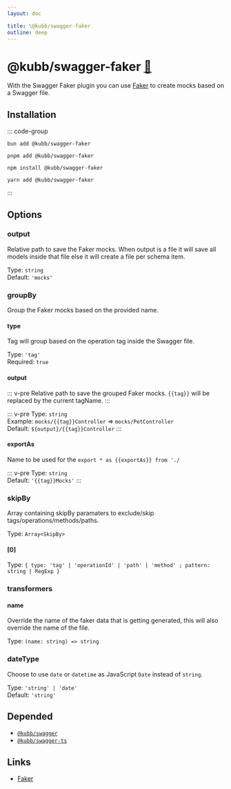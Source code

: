 ```yaml
---
layout: doc

title: \@kubb/swagger-faker
outline: deep
---
```

# @kubb/swagger-faker <a href="https://paka.dev/npm/@kubb/swagger-faker@latest/api">🦙</a>

With the Swagger Faker plugin you can use [Faker](https://fakerjs.dev/) to create mocks based on a Swagger file.

## Installation

::: code-group

```shell [bun <img src="/feature/bun.svg"/>]
bun add @kubb/swagger-faker
```

```shell [pnpm <img src="/feature/pnpm.svg"/>]
pnpm add @kubb/swagger-faker
```

```shell [npm <img src="/feature/npm.svg"/>]
npm install @kubb/swagger-faker
```

```shell [yarn <img src="/feature/yarn.svg"/>]
yarn add @kubb/swagger-faker
```

:::


## Options


### output
Relative path to save the Faker mocks.
When output is a file it will save all models inside that file else it will create a file per schema item.

Type: `string` <br/>
Default: `'mocks'`

### groupBy
Group the Faker mocks based on the provided name.

#### type
Tag will group based on the operation tag inside the Swagger file.

Type: `'tag'` <br/>
Required: `true`

#### output
::: v-pre
Relative path to save the grouped Faker mocks.
`{{tag}}` will be replaced by the current tagName.
:::

::: v-pre
Type: `string` <br/>
Example: `mocks/{{tag}}Controller` => `mocks/PetController` <br/>
Default: `${output}/{{tag}}Controller`
:::

#### exportAs
Name to be used for the `export * as {{exportAs}} from './`

::: v-pre
Type: `string` <br/>
Default: `'{{tag}}Mocks'`
:::

### skipBy
Array containing skipBy paramaters to exclude/skip tags/operations/methods/paths.

Type: `Array<SkipBy>` <br/>

#### [0]
Type: `{ type: 'tag' | 'operationId' | 'path' | 'method' ; pattern: string | RegExp }` <br/>

### transformers

#### name
Override the name of the faker data that is getting generated, this will also override the name of the file.

Type: `(name: string) => string` <br/>

### dateType
Choose to use `date` or `datetime` as JavaScript `Date` instead of `string`.

Type: `'string' | 'date'` <br/>
Default: `'string'`


## Depended

- [`@kubb/swagger`](/plugins/swagger)
- [`@kubb/swagger-ts`](/plugins/swagger-ts)

## Links

- [Faker](https://fakerjs.dev/)